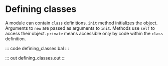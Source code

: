 # Defining classes

A module can contain `class` definitions. `init` method initializes the object. Arguments to `new` are passed as arguments to `init`. Methods use `self` to access their object. `private` means accessible only by code within the `class` definition.

::: code defining_classes.bal :::

::: out defining_classes.out :::